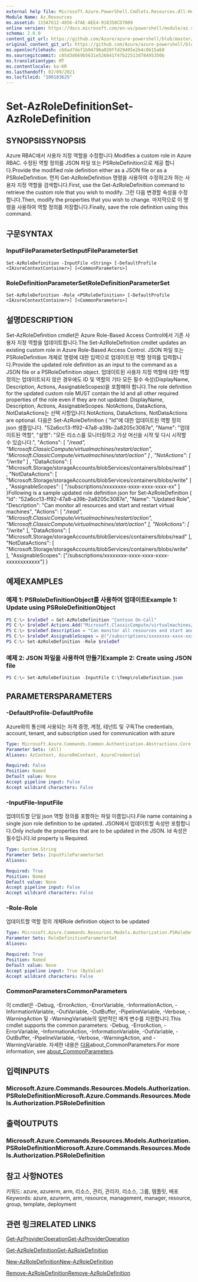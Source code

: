 ```yaml
---
external help file: Microsoft.Azure.PowerShell.Cmdlets.Resources.dll-Help.xml
Module Name: Az.Resources
ms.assetid: 115A7612-4856-47AE-AEE4-918350CD7009
online version: https://docs.microsoft.com/en-us/powershell/module/az.resources/set-azroledefinition
schema: 2.0.0
content_git_url: https://github.com/Azure/azure-powershell/blob/master/src/Resources/Resources/help/Set-AzRoleDefinition.md
original_content_git_url: https://github.com/Azure/azure-powershell/blob/master/src/Resources/Resources/help/Set-AzRoleDefinition.md
ms.openlocfilehash: c68ad7def1b94796a020ffd29495e2b4c0b15a60
ms.sourcegitcommit: c05d3d669b5631e526841f47b22513d78495350b
ms.translationtype: MT
ms.contentlocale: ko-KR
ms.lasthandoff: 02/09/2021
ms.locfileid: "100183625"
---
```

# <span data-ttu-id="70cae-101">Set-AzRoleDefinition</span><span class="sxs-lookup"><span data-stu-id="70cae-101">Set-AzRoleDefinition</span></span>

## <span data-ttu-id="70cae-102">SYNOPSIS</span><span class="sxs-lookup"><span data-stu-id="70cae-102">SYNOPSIS</span></span>
<span data-ttu-id="70cae-103">Azure RBAC에서 사용자 지정 역할을 수정합니다.</span><span class="sxs-lookup"><span data-stu-id="70cae-103">Modifies a custom role in Azure RBAC.</span></span>
<span data-ttu-id="70cae-104">수정된 역할 정의를 JSON 파일 또는 PSRoleDefinition으로 제공 합니다.</span><span class="sxs-lookup"><span data-stu-id="70cae-104">Provide the modified role definition either as a JSON file or as a PSRoleDefinition.</span></span>
<span data-ttu-id="70cae-105">먼저 Get-AzRoleDefinition 명령을 사용하여 수정하고자 하는 사용자 지정 역할을 검색합니다.</span><span class="sxs-lookup"><span data-stu-id="70cae-105">First, use the Get-AzRoleDefinition command to retrieve the custom role that you wish to modify.</span></span>
<span data-ttu-id="70cae-106">그런 다음 변경할 속성을 수정합니다.</span><span class="sxs-lookup"><span data-stu-id="70cae-106">Then, modify the properties that you wish to change.</span></span>
<span data-ttu-id="70cae-107">마지막으로 이 명령을 사용하여 역할 정의를 저장합니다.</span><span class="sxs-lookup"><span data-stu-id="70cae-107">Finally, save the role definition using this command.</span></span>

## <span data-ttu-id="70cae-108">구문</span><span class="sxs-lookup"><span data-stu-id="70cae-108">SYNTAX</span></span>

### <span data-ttu-id="70cae-109">InputFileParameterSet</span><span class="sxs-lookup"><span data-stu-id="70cae-109">InputFileParameterSet</span></span>
```
Set-AzRoleDefinition -InputFile <String> [-DefaultProfile <IAzureContextContainer>] [<CommonParameters>]
```

### <span data-ttu-id="70cae-110">RoleDefinitionParameterSet</span><span class="sxs-lookup"><span data-stu-id="70cae-110">RoleDefinitionParameterSet</span></span>
```
Set-AzRoleDefinition -Role <PSRoleDefinition> [-DefaultProfile <IAzureContextContainer>] [<CommonParameters>]
```

## <span data-ttu-id="70cae-111">설명</span><span class="sxs-lookup"><span data-stu-id="70cae-111">DESCRIPTION</span></span>
<span data-ttu-id="70cae-112">Set-AzRoleDefinition cmdlet은 Azure Role-Based Access Control에서 기존 사용자 지정 역할을 업데이트합니다.</span><span class="sxs-lookup"><span data-stu-id="70cae-112">The Set-AzRoleDefinition cmdlet updates an existing custom role in Azure Role-Based Access Control.</span></span>
<span data-ttu-id="70cae-113">JSON 파일 또는 PSRoleDefinition 개체로 명령에 대한 입력으로 업데이트된 역할 정의를 입력합니다.</span><span class="sxs-lookup"><span data-stu-id="70cae-113">Provide the updated role definition as an input to the command as a JSON file or a PSRoleDefinition object.</span></span>
<span data-ttu-id="70cae-114">업데이트된 사용자 지정 역할에 대한 역할 정의는 업데이트되지 않은 경우에도 ID 및 역할의 기타 모든 필수 속성(DisplayName, Description, Actions, AssignableScopes)을 포함해야 합니다.</span><span class="sxs-lookup"><span data-stu-id="70cae-114">The role definition for the updated custom role MUST contain the Id and all other required properties of the role even if they are not updated: DisplayName, Description, Actions, AssignableScopes.</span></span>
<span data-ttu-id="70cae-115">NotActions, DataActions, NotDataActions는 선택 사항입니다.</span><span class="sxs-lookup"><span data-stu-id="70cae-115">NotActions, DataActions, NotDataActions are optional.</span></span>
<span data-ttu-id="70cae-116">다음은 Set-AzRoleDefinition { "Id"에 대한 업데이트된 역할 정의 json 샘플입니다. "52a6cc13-ff92-47a8-a39b-2a8205c3087e", "Name": "업데이트된 역할", "설명": "모든 리소스를 모니터링하고 가상 머신을 시작 및 다시 시작할 수 있습니다.", "Actions": \[ *"/read", "Microsoft.ClassicCompute/virtualmachines/restart/action", "Microsoft.ClassicCompute/virtualmachines/start/action" \] , "NotActions": \[ "/write"* \] , "DataActions": \[ "Microsoft.Storage/storageAccounts/blobServices/containers/blobs/read" \] , "NotDataActions": \[ "Microsoft.Storage/storageAccounts/blobServices/containers/blobs/write" \] , "AssignableScopes": \[ "/subscriptions/xxxxxxxx-xxxx-xxxx-xxxx-xx" \] }</span><span class="sxs-lookup"><span data-stu-id="70cae-116">Following is a sample updated role definition json for Set-AzRoleDefinition { "Id": "52a6cc13-ff92-47a8-a39b-2a8205c3087e", "Name": "Updated Role", "Description": "Can monitor all resources and start and restart virtual machines", "Actions": \[ "*/read", "Microsoft.ClassicCompute/virtualmachines/restart/action", "Microsoft.ClassicCompute/virtualmachines/start/action" \], "NotActions": \[ "*/write" \], "DataActions": \[ "Microsoft.Storage/storageAccounts/blobServices/containers/blobs/read" \], "NotDataActions": \[ "Microsoft.Storage/storageAccounts/blobServices/containers/blobs/write" \], "AssignableScopes": \["/subscriptions/xxxxxxxx-xxxx-xxxx-xxxx-xxxxxxxxxxxx"\] }</span></span>

## <span data-ttu-id="70cae-117">예제</span><span class="sxs-lookup"><span data-stu-id="70cae-117">EXAMPLES</span></span>

### <span data-ttu-id="70cae-118">예제 1: PSRoleDefinitionObject를 사용하여 업데이트</span><span class="sxs-lookup"><span data-stu-id="70cae-118">Example 1: Update using PSRoleDefinitionObject</span></span>
```powershell
PS C:\> $roleDef = Get-AzRoleDefinition "Contoso On-Call"
PS C:\> $roleDef.Actions.Add("Microsoft.ClassicCompute/virtualmachines/start/action")
PS C:\> $roleDef.Description = "Can monitor all resources and start and restart virtual machines"
PS C:\> $roleDef.AssignableScopes = @("/subscriptions/xxxxxxxx-xxxx-xxxx-xxxx-xxxxxxxxxxxx", "/subscriptions/xxxxxxxx-xxxx-xxxx-xxxx-xxxxxxxxxxxx")
PS C:\> Set-AzRoleDefinition -Role $roleDef
```

### <span data-ttu-id="70cae-119">예제 2: JSON 파일을 사용하여 만들기</span><span class="sxs-lookup"><span data-stu-id="70cae-119">Example 2: Create using JSON file</span></span>
```powershell
PS C:\> Set-AzRoleDefinition -InputFile C:\Temp\roleDefinition.json
```

## <span data-ttu-id="70cae-120">PARAMETERS</span><span class="sxs-lookup"><span data-stu-id="70cae-120">PARAMETERS</span></span>

### <span data-ttu-id="70cae-121">-DefaultProfile</span><span class="sxs-lookup"><span data-stu-id="70cae-121">-DefaultProfile</span></span>
<span data-ttu-id="70cae-122">Azure와의 통신에 사용되는 자격 증명, 계정, 테넌트 및 구독</span><span class="sxs-lookup"><span data-stu-id="70cae-122">The credentials, account, tenant, and subscription used for communication with azure</span></span>

```yaml
Type: Microsoft.Azure.Commands.Common.Authentication.Abstractions.Core.IAzureContextContainer
Parameter Sets: (All)
Aliases: AzContext, AzureRmContext, AzureCredential

Required: False
Position: Named
Default value: None
Accept pipeline input: False
Accept wildcard characters: False
```

### <span data-ttu-id="70cae-123">-InputFile</span><span class="sxs-lookup"><span data-stu-id="70cae-123">-InputFile</span></span>
<span data-ttu-id="70cae-124">업데이트할 단일 json 역할 정의를 포함하는 파일 이름입니다.</span><span class="sxs-lookup"><span data-stu-id="70cae-124">File name containing a single json role definition to be updated.</span></span>
<span data-ttu-id="70cae-125">JSON에서 업데이트할 속성만 포함합니다.</span><span class="sxs-lookup"><span data-stu-id="70cae-125">Only include the properties that are to be updated in the JSON.</span></span>
<span data-ttu-id="70cae-126">Id 속성은 필수입니다.</span><span class="sxs-lookup"><span data-stu-id="70cae-126">Id property is Required.</span></span>

```yaml
Type: System.String
Parameter Sets: InputFileParameterSet
Aliases:

Required: True
Position: Named
Default value: None
Accept pipeline input: False
Accept wildcard characters: False
```

### <span data-ttu-id="70cae-127">-Role</span><span class="sxs-lookup"><span data-stu-id="70cae-127">-Role</span></span>
<span data-ttu-id="70cae-128">업데이트할 역할 정의 개체</span><span class="sxs-lookup"><span data-stu-id="70cae-128">Role definition object to be updated</span></span>

```yaml
Type: Microsoft.Azure.Commands.Resources.Models.Authorization.PSRoleDefinition
Parameter Sets: RoleDefinitionParameterSet
Aliases:

Required: True
Position: Named
Default value: None
Accept pipeline input: True (ByValue)
Accept wildcard characters: False
```

### <span data-ttu-id="70cae-129">CommonParameters</span><span class="sxs-lookup"><span data-stu-id="70cae-129">CommonParameters</span></span>
<span data-ttu-id="70cae-130">이 cmdlet은 -Debug, -ErrorAction, -ErrorVariable, -InformationAction, -InformationVariable, -OutVariable, -OutBuffer, -PipelineVariable, -Verbose, -WarningAction 및 -WarningVariable의 일반적인 매개 변수를 지원합니다.</span><span class="sxs-lookup"><span data-stu-id="70cae-130">This cmdlet supports the common parameters: -Debug, -ErrorAction, -ErrorVariable, -InformationAction, -InformationVariable, -OutVariable, -OutBuffer, -PipelineVariable, -Verbose, -WarningAction, and -WarningVariable.</span></span> <span data-ttu-id="70cae-131">자세한 내용은 [다음](http://go.microsoft.com/fwlink/?LinkID=113216)about_CommonParameters.</span><span class="sxs-lookup"><span data-stu-id="70cae-131">For more information, see [about_CommonParameters](http://go.microsoft.com/fwlink/?LinkID=113216).</span></span>

## <span data-ttu-id="70cae-132">입력</span><span class="sxs-lookup"><span data-stu-id="70cae-132">INPUTS</span></span>

### <span data-ttu-id="70cae-133">Microsoft.Azure.Commands.Resources.Models.Authorization.PSRoleDefinition</span><span class="sxs-lookup"><span data-stu-id="70cae-133">Microsoft.Azure.Commands.Resources.Models.Authorization.PSRoleDefinition</span></span>

## <span data-ttu-id="70cae-134">출력</span><span class="sxs-lookup"><span data-stu-id="70cae-134">OUTPUTS</span></span>

### <span data-ttu-id="70cae-135">Microsoft.Azure.Commands.Resources.Models.Authorization.PSRoleDefinition</span><span class="sxs-lookup"><span data-stu-id="70cae-135">Microsoft.Azure.Commands.Resources.Models.Authorization.PSRoleDefinition</span></span>

## <span data-ttu-id="70cae-136">참고 사항</span><span class="sxs-lookup"><span data-stu-id="70cae-136">NOTES</span></span>
<span data-ttu-id="70cae-137">키워드: azure, azurerm, arm, 리소스, 관리, 관리자, 리소스, 그룹, 템플릿, 배포</span><span class="sxs-lookup"><span data-stu-id="70cae-137">Keywords: azure, azurerm, arm, resource, management, manager, resource, group, template, deployment</span></span>

## <span data-ttu-id="70cae-138">관련 링크</span><span class="sxs-lookup"><span data-stu-id="70cae-138">RELATED LINKS</span></span>

[<span data-ttu-id="70cae-139">Get-AzProviderOperation</span><span class="sxs-lookup"><span data-stu-id="70cae-139">Get-AzProviderOperation</span></span>](./Get-AzProviderOperation.md)

[<span data-ttu-id="70cae-140">Get-AzRoleDefinition</span><span class="sxs-lookup"><span data-stu-id="70cae-140">Get-AzRoleDefinition</span></span>](./Get-AzRoleDefinition.md)

[<span data-ttu-id="70cae-141">New-AzRoleDefinition</span><span class="sxs-lookup"><span data-stu-id="70cae-141">New-AzRoleDefinition</span></span>](./New-AzRoleDefinition.md)

[<span data-ttu-id="70cae-142">Remove-AzRoleDefinition</span><span class="sxs-lookup"><span data-stu-id="70cae-142">Remove-AzRoleDefinition</span></span>](./Remove-AzRoleDefinition.md)

